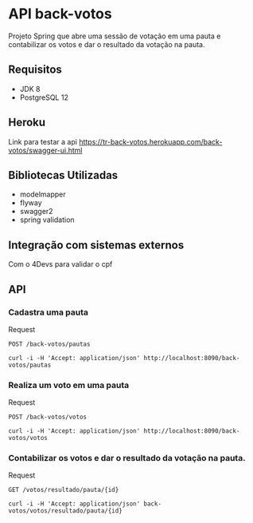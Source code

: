 # API back-votos

Projeto Spring que abre uma sessão de votação em uma pauta e contabilizar os votos e dar o resultado da votação na pauta.

## Requisitos

* JDK 8
* PostgreSQL 12

## Heroku

Link para testar a api
https://tr-back-votos.herokuapp.com/back-votos/swagger-ui.html

## Bibliotecas Utilizadas

* modelmapper
* flyway
* swagger2
* spring validation

## Integração com sistemas externos

Com o 4Devs para validar o cpf

## API

### Cadastra uma pauta

Request

`POST /back-votos/pautas`

    curl -i -H 'Accept: application/json' http://localhost:8090/back-votos/pautas
    

### Realiza um voto em uma pauta

Request

`POST /back-votos/votos`

    curl -i -H 'Accept: application/json' http://localhost:8090/back-votos/votos
    
### Contabilizar os votos e dar o resultado da votação na pauta.

Request

`GET /votos/resultado/pauta/{id}`

    curl -i -H 'Accept: application/json' back-votos/votos/resultado/pauta/{id}
